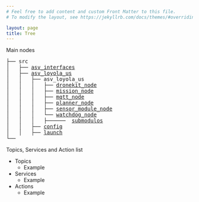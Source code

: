 ```yaml
---
# Feel free to add content and custom Front Matter to this file.
# To modify the layout, see https://jekyllrb.com/docs/themes/#overriding-theme-defaults

layout: page
title: Tree
---
```

Main nodes
<pre>
├── src
│   ├── <a href="/src/asv_interfaces/asv_interfaces.html">asv_interfaces</a>
│   ├── <a href="/src/asv_loyola_us/asv_loyola_us.html">asv_loyola_us</a>
│   │   ├── asv_loyola_us
│   │   │   ├── <a href="/src/asv_loyola_us/asv_loyola_us/dronekit_node.html">dronekit_node</a>
│   │   │   ├── <a href="/src/asv_loyola_us/asv_loyola_us/mission_node.html">mission_node</a>
│   │   │   ├── <a href="/src/asv_loyola_us/asv_loyola_us/mqtt_node.html">mqtt_node</a>
│   │   │   ├── <a href="/src/asv_loyola_us/asv_loyola_us/planner_node.html">planner_node</a>
│   │   │   ├── <a href="/src/asv_loyola_us/asv_loyola_us/sensor_module_node.html">sensor_module_node</a>
│   │   │   └── <a href="/src/asv_loyola_us/asv_loyola_us/watchdog_node.html">watchdog_node</a>
│   │   │   ├──────  <a href="/src/asv_loyola_us/asv_loyola_us/submodulos/submodulos.html">submodulos</a>
│   │   ├── <a href="/src/asv_loyola_us/config/config.html">config</a>
│   │   ├── <a href="/src/asv_loyola_us/launch/launch.html">launch</a>
└──
</pre>



Topics, Services and Action list
- Topics
  - Example
- Services
  - Example
- Actions
  - Example

